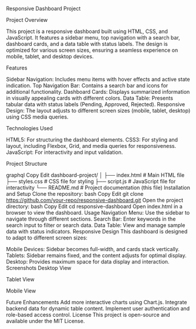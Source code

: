 Responsive Dashboard Project

Project Overview

This project is a responsive dashboard built using HTML, CSS, and JavaScript. It features a sidebar menu, top navigation with a search bar, dashboard cards, and a data table with status labels. The design is optimized for various screen sizes, ensuring a seamless experience on mobile, tablet, and desktop devices.

Features

Sidebar Navigation: Includes menu items with hover effects and active state indication.
Top Navigation Bar: Contains a search bar and icons for additional functionality.
Dashboard Cards: Displays summarized information in visually appealing cards with different colors.
Data Table: Presents tabular data with status labels (Pending, Approved, Rejected).
Responsive Design: The layout adjusts to different screen sizes (mobile, tablet, desktop) using CSS media queries.

Technologies Used

HTML5: For structuring the dashboard elements.
CSS3: For styling and layout, including Flexbox, Grid, and media queries for responsiveness.
JavaScript: For interactivity and input validation.

Project Structure

graphql
Copy
Edit
dashboard-project/
│
├── index.html         # Main HTML file
├── styles.css         # CSS file for styling
├── script.js          # JavaScript file for interactivity
└── README.md          # Project documentation (this file)
Installation and Setup
Clone the repository:
bash
Copy
Edit
git clone https://github.com/your-repo/responsive-dashboard.git
Open the project directory:
bash
Copy
Edit
cd responsive-dashboard
Open index.html in a browser to view the dashboard.
Usage
Navigation Menu: Use the sidebar to navigate through different sections.
Search Bar: Enter keywords in the search input to filter or search data.
Data Table: View and manage sample data with status indicators.
Responsive Design
This dashboard is designed to adapt to different screen sizes:

Mobile Devices: Sidebar becomes full-width, and cards stack vertically.
Tablets: Sidebar remains fixed, and the content adjusts for optimal display.
Desktop: Provides maximum space for data display and interaction.
Screenshots
Desktop View

Tablet View

Mobile View

Future Enhancements
Add more interactive charts using Chart.js.
Integrate backend data for dynamic table content.
Implement user authentication and role-based access control.
License
This project is open-source and available under the MIT License.
